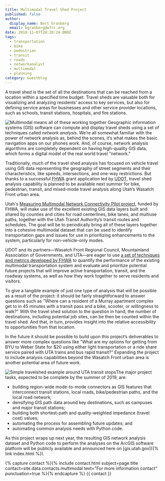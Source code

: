 ```yaml
---
title: Multimodal Travel Shed Project
published: false
author:
  display_name: Bert Granberg
  email: bgranberg@wfrc.org
date: 2018-11-07T20:28:24.000Z
tags:
  - transportation
  - bike
  - pedestrian
  - transit
  - roads
  - networkanalyst
  - multimodal
  - planning
category: Guestblog
---
```


A travel shed is the set of all the destinations that can be reached from a location within a specified time budget. Travel sheds are valuable both for visualizing and analyzing residents’ access to key services, but also for defining service areas for businesses and other service provider locations, such as schools, transit stations, hospitals, and fire stations.

![Multimodal means all of these working together](/images/404.png)
Geographic information systems (GIS) software can compute and display travel sheds using a set of techniques called _network analysis_. We’re all somewhat familiar with the power of network analysis as, behind the scenes, it’s what makes the basic navigation apps on our phones work. And, of course, network analysis algorithms are completely dependent on having high-quality GIS data, which forms a digital model of the real world travel "network."

Traditionally, much of the travel shed analysis has focused on vehicle travel using GIS data representing the geography of street segments and their characteristics, like speeds, intersections, and one-way restrictions. But thanks to a successful <abbr title="Federal Highway Administration">FHWA</abbr> grant application led by <abbr title="the Utah Department of Transportation">UDOT</abbr>, travel shed analysis capability is planned to be available next summer for bike, pedestrian, transit, and mixed-mode travel analysis along Utah’s Wasatch Front urban area.

Utah's [Measuring Multimodal Network Connectivity Pilot project](https://drive.google.com/file/d/1sonk1R0pl3LlCXCUpOj3eZ0tdKpLbGWm/view?usp=sharing), funded by FHWA, will make use of the excellent existing GIS data layers built and shared by counties and cities for road centerlines, bike lanes, and multiuse paths, together with the Utah Transit Authority’s transit routes and schedules. The goal will be to periodically bring all of these layers together into a cohesive multimodal dataset that can be used to identify transportation gaps and issues for use in prioritizing enhancements to the system, particularly for non-vehicle-only modes.

UDOT and its partners&mdash;Wasatch Front Regional Council, Mountainland Association of Governments, and UTA&mdash;are eager to use [a set of techniques and metrics developed by FHWA](https://www.fhwa.dot.gov/environment/bicycle_pedestrian/publications/multimodal_connectivity/fhwahep18032.pdf) to quantify the performance of the existing multimodal transportation system and evaluate and prioritize potential future projects that will improve active transportation, transit, and the roadway systems, as well as how they work together to serve residents and visitors.

To give a tangible example of just one type of analysis that will be possible as a result of the project: it should be fairly straightforward to answer questions such as "Where can a resident of a Murray apartment complex get to in 45 minutes with a transit pass and a bike, scooter, or willingness to walk?" With the travel shed solution to the question in hand, the number of destinations, including potential job sites, can be then be counted within the travel shed. And that, in turn, provides insight into the relative accessibility to opportunities from that location.

In the future it should be possible to build upon this project’s deliverables to answer more complex questions like "What are my options for getting from BYU to Weber State for $20 using either light transportation or a ride share service paired with UTA trains and bus rapid transit?" Expanding the project to include analysis capabilities beyond the Wasatch Front urban area is another potential area of future work.

![Simple travelshed example around UTA transit stops](/images/404.png)The major project tasks, expected to be complete by the summer of 2019, are:

- building region-wide mode-to-mode connectors as GIS features that interconnect transit stations, local roads, bike/pedestrian paths, and the local road network;
- densifying GIS path data around key destinations, such as campuses and major transit stations;
- building both shortest-path and quality-weighted impedance (travel cost) values;
- automating the process for assembling future updates; and
- automating common analysis needs with Python code.

As this project wraps up next year, the resulting GIS network analysis dataset and Python code to perform the analyses on the ArcGIS software platform will be publicly available and announced here on [gis.utah.gov]({% link index.html %}).

{% capture contact %}{% include contact.html subject=page.title contact=site.data.contacts.multimodal text="For more information contact" punctuation=true %}{% endcapture %}
{{ contact }}
